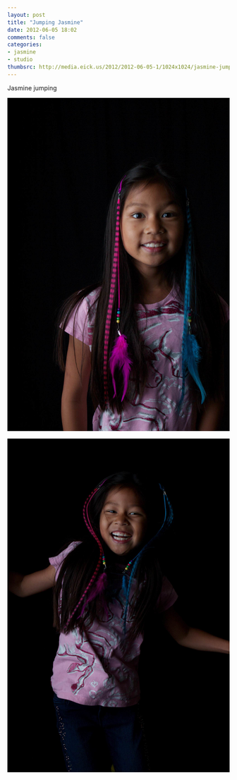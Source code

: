 ```yaml
---
layout: post
title: "Jumping Jasmine"
date: 2012-06-05 18:02
comments: false
categories: 
- jasmine
- studio
thumbsrc: http://media.eick.us/2012/2012-06-05-1/1024x1024/jasmine-jumping-11.jpg
---
```

Jasmine jumping



![Jasmine jumping](/assets/images/2012/2012-06-05-1/jasmine-jumping-12.jpg)




![Jasmine jumping](/assets/images/2012/2012-06-05-1/jasmine-jumping-11.jpg)
